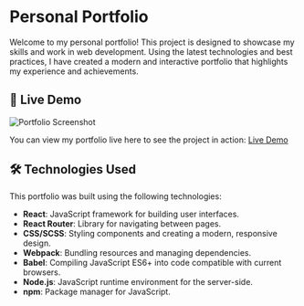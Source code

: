 # Personal Portfolio

Welcome to my personal portfolio! This project is designed to showcase my skills and work in web development. Using the latest technologies and best practices, I have created a modern and interactive portfolio that highlights my experience and achievements.

## 🎨 Live Demo
![Portfolio Screenshot](./path/to/image/1.png)

You can view my portfolio live here to see the project in action: [Live Demo](https://669cf61d28818d11ae4f9ebb--portofolioadrian.netlify.app/)

## 🛠 Technologies Used

This portfolio was built using the following technologies:

- **React**: JavaScript framework for building user interfaces.
- **React Router**: Library for navigating between pages.
- **CSS/SCSS**: Styling components and creating a modern, responsive design.
- **Webpack**: Bundling resources and managing dependencies.
- **Babel**: Compiling JavaScript ES6+ into code compatible with current browsers.
- **Node.js**: JavaScript runtime environment for the server-side.
- **npm**: Package manager for JavaScript.
